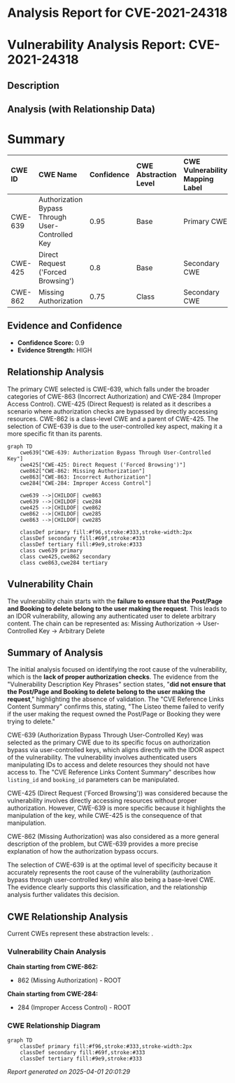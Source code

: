 # Analysis Report for CVE-2021-24318

# Vulnerability Analysis Report: CVE-2021-24318

## Description



## Analysis (with Relationship Data)

# Summary
| CWE ID  | CWE Name                                                                                                | Confidence | CWE Abstraction Level | CWE Vulnerability Mapping Label | CWE-Vulnerability Mapping Notes |
| :-------- | :-------------------------------------------------------------------------------------------------------- | :---------- | :---------------------- | :------------------------------ | :------------------------------ |
| CWE-639 | Authorization Bypass Through User-Controlled Key                                                        | 0.95      | Base                    | Primary CWE                     | Allowed                         |
| CWE-425 | Direct Request ('Forced Browsing')                                                                       | 0.8       | Base                    | Secondary CWE                   | Allowed                         |
| CWE-862 | Missing Authorization                                                                                       | 0.75       | Class                   | Secondary CWE                   | Allowed-with-Review           |

## Evidence and Confidence

*   **Confidence Score:** 0.9
*   **Evidence Strength:** HIGH

## Relationship Analysis
The primary CWE selected is CWE-639, which falls under the broader categories of CWE-863 (Incorrect Authorization) and CWE-284 (Improper Access Control). CWE-425 (Direct Request) is related as it describes a scenario where authorization checks are bypassed by directly accessing resources. CWE-862 is a class-level CWE and a parent of CWE-425. The selection of CWE-639 is due to the user-controlled key aspect, making it a more specific fit than its parents.

```mermaid
graph TD
    cwe639["CWE-639: Authorization Bypass Through User-Controlled Key"]
    cwe425["CWE-425: Direct Request ('Forced Browsing')"]
    cwe862["CWE-862: Missing Authorization"]
    cwe863["CWE-863: Incorrect Authorization"]
    cwe284["CWE-284: Improper Access Control"]

    cwe639 -->|CHILDOF| cwe863
    cwe639 -->|CHILDOF| cwe284
    cwe425 -->|CHILDOF| cwe862
    cwe862 -->|CHILDOF| cwe285
    cwe863 -->|CHILDOF| cwe285

    classDef primary fill:#f96,stroke:#333,stroke-width:2px
    classDef secondary fill:#69f,stroke:#333
    classDef tertiary fill:#9e9,stroke:#333
    class cwe639 primary
    class cwe425,cwe862 secondary
    class cwe863,cwe284 tertiary
```

## Vulnerability Chain
The vulnerability chain starts with the **failure to ensure that the Post/Page and Booking to delete belong to the user making the request**. This leads to an IDOR vulnerability, allowing any authenticated user to delete arbitrary content. The chain can be represented as:
Missing Authorization -> User-Controlled Key -> Arbitrary Delete

## Summary of Analysis
The initial analysis focused on identifying the root cause of the vulnerability, which is the **lack of proper authorization checks**. The evidence from the "Vulnerability Description Key Phrases" section states, "**did not ensure that the Post/Page and Booking to delete belong to the user making the request**," highlighting the absence of validation. The "CVE Reference Links Content Summary" confirms this, stating, "The Listeo theme failed to verify if the user making the request owned the Post/Page or Booking they were trying to delete."

CWE-639 (Authorization Bypass Through User-Controlled Key) was selected as the primary CWE due to its specific focus on authorization bypass via user-controlled keys, which aligns directly with the IDOR aspect of the vulnerability. The vulnerability involves authenticated users manipulating IDs to access and delete resources they should not have access to. The "CVE Reference Links Content Summary" describes how `listing_id` and `booking_id` parameters can be manipulated.

CWE-425 (Direct Request ('Forced Browsing')) was considered because the vulnerability involves directly accessing resources without proper authorization. However, CWE-639 is more specific because it highlights the manipulation of the key, while CWE-425 is the consequence of that manipulation.

CWE-862 (Missing Authorization) was also considered as a more general description of the problem, but CWE-639 provides a more precise explanation of how the authorization bypass occurs.

The selection of CWE-639 is at the optimal level of specificity because it accurately represents the root cause of the vulnerability (authorization bypass through user-controlled key) while also being a base-level CWE. The evidence clearly supports this classification, and the relationship analysis further validates this decision.


## CWE Relationship Analysis

Current CWEs represent these abstraction levels: .


### Vulnerability Chain Analysis

**Chain starting from CWE-862:**
- 862 (Missing Authorization) - ROOT


**Chain starting from CWE-284:**
- 284 (Improper Access Control) - ROOT



### CWE Relationship Diagram

```mermaid
graph TD
    classDef primary fill:#f96,stroke:#333,stroke-width:2px
    classDef secondary fill:#69f,stroke:#333
    classDef tertiary fill:#9e9,stroke:#333
```



*Report generated on 2025-04-01 20:01:29*
